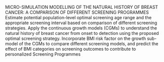MICRO-SIMULATION MODELLING OF THE NATURAL HISTORY OF BREAST CANCER: A COMPARISON OF DIFFERENT SCREENING PROGRAMMES
Estimate potential population-level optimal screening age range and the appropriate screening interval based on comparison of different screening strategies.
Apply the continuous growth models (CGMs) to understand the natural history of breast cancer from onset to detection using the proposed optimal screening strategy. 
Incorporate BMI risk factor on the growth sub-model of the CGMs to compare different screening models, and predict the effect of BMI categories on screening outcomes to contribute to personalized Screening Programmes
